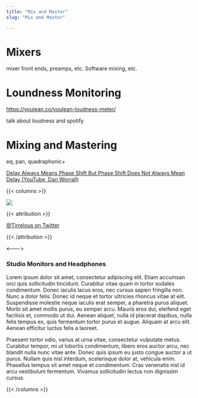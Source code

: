 ```yaml
---
title: "Mix and Master"
slug: "Mix and Master"

---
```


# Mixers

mixer front ends, preamps, etc. Software mixing, etc.

# Loundness Monitoring

https://youlean.co/youlean-loudness-meter/

talk about loudness and spotify


# Mixing and Mastering

eq, pan, quadraphonic+

[Delay Always Means Phase Shift But Phase Shift Does Not Always Mean Delay (YouTube, Dan Worrall)](https://youtu.be/H3ZyaXgTqjM)

{{< columns >}}

![](https://pbs.twimg.com/media/Dzobc0wWoAAQuJ8?format=jpg&name=large)

{{< attribution >}}

[@Tirrelous on Twitter](https://twitter.com/Tirrelous/status/1097219650868396032/photo/1)

{{< /attribution >}}

<--->

### Studio Monitors and Headphones

Lorem ipsum dolor sit amet, consectetur adipiscing elit. Etiam accumsan orci quis sollicitudin tincidunt. Curabitur vitae quam in tortor sodales condimentum. Donec iaculis lacus eros, nec cursus sapien fringilla non. Nunc a dolor felis. Donec id neque et tortor ultricies rhoncus vitae at elit. Suspendisse molestie neque iaculis erat semper, a pharetra purus aliquet. Morbi sit amet mollis purus, eu semper arcu. Mauris eros dui, eleifend eget facilisis et, commodo ut dui. Aenean aliquet, nulla id placerat dapibus, nulla felis tempus ex, quis fermentum tortor purus et augue. Aliquam at arcu elit. Aenean efficitur luctus felis a laoreet.

Praesent tortor odio, varius at urna vitae, consectetur vulputate metus. Curabitur tempor, mi ut lobortis condimentum, libero eros auctor arcu, nec blandit nulla nunc vitae ante. Donec quis ipsum eu justo congue auctor a ut purus. Nullam quis nisl interdum, scelerisque dolor at, vehicula enim. Phasellus tempus sit amet neque et condimentum. Cras venenatis nisl id arcu vestibulum fermentum. Vivamus sollicitudin lectus non dignissim cursus.

{{< /columns >}}